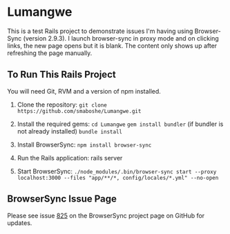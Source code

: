 # Lumangwe

This is a test Rails project to demonstrate issues I'm having using Browser-Sync (version 2.9.3). I launch browser-sync in proxy mode and on clicking links, the new page opens but it is blank. The content only shows up after refreshing the page manually.


## To Run This Rails Project

You will need Git, RVM and a version of npm installed.

1. Clone the repository:
`git clone https://github.com/smaboshe/Lumangwe.git`

2. Install the required gems:
`cd Lumangwe`
`gem install bundler` (if bundler is not already installed)
`bundle install`

3. Install BrowserSync:
`npm install browser-sync`

3. Run the Rails application:
rails server

4. Start BrowserSync:
`./node_modules/.bin/browser-sync start --proxy localhost:3000 --files "app/**/*, config/locales/*.yml" --no-open`


## BrowserSync Issue Page

Please see issue [825](https://github.com/BrowserSync/browser-sync/issues/825) on the BrowserSync project page on GitHub for updates.
